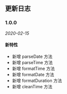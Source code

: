## 更新日志

### 1.0.0

_2020-02-15_

#### 新特性

- 新增 parseDate 方法
- 新增 parseTime 方法
- 新增 formatTime 方法
- 新增 formatDate 方法
- 新增 formatDuration 方法
- 新增 cleanTime 方法
